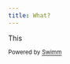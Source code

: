 ```yaml
---
title: What?
---
```

This

<SwmMeta version="3.0.0" repo-id="Z2l0aHViJTNBJTNBZG9jcyUzQSUzQWVsZW1lbnRhbHNvYnJpZXR5" repo-name="docs"><sup>Powered by [Swimm](https://app.swimm.io/)</sup></SwmMeta>

